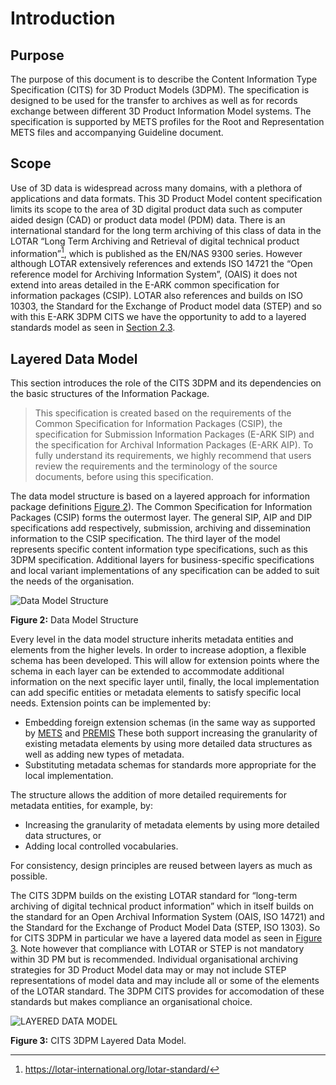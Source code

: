# Introduction

<a name="Section2.1"><a/>

## Purpose

The purpose of this document is to describe the Content Information Type Specification (CITS) for 3D Product Models (3DPM). The specification is designed to be used for the transfer to archives as well as for records exchange between different 3D Product Information Model  systems. The specification is supported by METS profiles for the Root and Representation METS files and accompanying Guideline document.

<a name="Section2.2"><a/>

## Scope

Use of 3D data is widespread across many domains, with a plethora of applications and data formats. This 3D Product Model content specification limits its scope to the area of 3D digital product data such as computer aided design (CAD) or product data model (PDM) data. There is an international standard for the long term archiving of this class of data in the LOTAR “Long Term Archiving and Retrieval of digital technical product information”[^1], which is published as the EN/NAS 9300 series. However although LOTAR extensively references and extends ISO 14721 the “Open reference model for Archiving Information System”, (OAIS) it does not extend into areas detailed in the E-ARK common specification for information packages (CSIP). LOTAR also references and builds on ISO 10303, the Standard for the Exchange of Product model data (STEP) and so with this E-ARK 3DPM CITS we have the opportunity to add to a layered standards model as seen in [Section 2.3](#Section2.3).

<a name="Section2.3"><a/>

## Layered Data Model

This section introduces the role of the CITS 3DPM and its dependencies on the basic structures of the Information Package.

> This specification is created based on the requirements of the Common Specification for Information Packages (CSIP),  the specification for Submission Information Packages (E-ARK SIP) and the specification for Archival Information Packages (E-ARK AIP). To fully understand its requirements, we highly recommend that users review the requirements and the terminology of the source documents, before using this specification.

The data model structure is based on a layered approach for information package definitions [Figure 2](#fig2)). The Common Specification for Information Packages (CSIP) forms the outermost layer. The general SIP, AIP and DIP specifications add respectively, submission, archiving and dissemination information to the CSIP specification. The third layer of the model represents specific content information type specifications, such as this 3DPM specification. Additional layers for business-specific specifications and local variant implementations of any specification can be added to suit the needs of the organisation.

<a name="fig2"></a>

![Data Model Structure](figs/fig_2_data_model_structure.svg "Data Model Structure")

**Figure 2:** Data Model Structure

Every level in the data model structure inherits metadata entities and elements from the higher levels. In order to increase adoption, a flexible schema has been developed. This will allow for extension points where the schema in each layer can be extended to accommodate additional information on the next specific layer until, finally, the local implementation can add specific entities or metadata elements to satisfy specific local needs. Extension points can be implemented by:

+ Embedding foreign extension schemas (in the same way as supported by [METS](http://www.loc.gov/standards/mets/) and  [PREMIS](http://www.loc.gov/standards/premis/) These both support increasing the granularity of existing metadata elements by using more detailed data structures as well as adding new types of metadata.
+ Substituting metadata schemas for standards more appropriate for the local implementation. 

The structure allows the addition of more detailed requirements for metadata entities, for example, by:

+ Increasing the granularity of metadata elements by using more detailed data structures, or 
+ Adding local controlled vocabularies.

For consistency, design principles are reused between layers as much as possible.

The CITS 3DPM builds on the existing LOTAR standard for “long-term archiving of digital technical product information”  which in itself builds on the standard for an Open Archival Information System (OAIS, ISO 14721) and the Standard for the Exchange of Product Model Data (STEP, ISO 1303). So for CITS 3DPM in particular we have a layered data model as seen in  [Figure 3](#fig3). Note however that compliance with LOTAR or STEP is not mandatory within 3D PM but is recommended. Individual organisational archiving strategies for 3D Product Model data may or may not include STEP representations of model data and may include all or some of the elements of the LOTAR standard. The 3DPM CITS provides for accomodation of these standards but makes compliance an organisational choice.

<a name="fig3"></a>

![LAYERED DATA MODEL](figs/fig_3_layered_data_model.svg "CITS #DPM Layered Data Model.")

**Figure 3:** CITS 3DPM Layered Data Model.

[^1]: https://lotar-international.org/lotar-standard/
